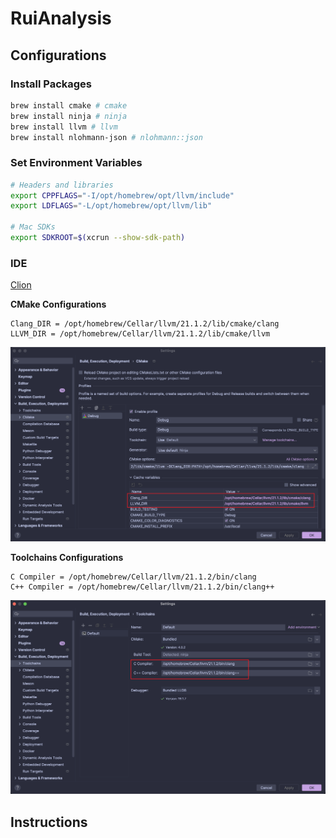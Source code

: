 # RuiAnalysis

## Configurations

### Install Packages

```sh
brew install cmake # cmake
brew install ninja # ninja
brew install llvm # llvm
brew install nlohmann-json # nlohmann::json
```

### Set Environment Variables

```sh
# Headers and libraries
export CPPFLAGS="-I/opt/homebrew/opt/llvm/include"
export LDFLAGS="-L/opt/homebrew/opt/llvm/lib"

# Mac SDKs
export SDKROOT=$(xcrun --show-sdk-path)
```

### IDE

[Clion](https://www.jetbrains.com/clion/)

**CMake Configurations**

```
Clang_DIR = /opt/homebrew/Cellar/llvm/21.1.2/lib/cmake/clang
LLVM_DIR = /opt/homebrew/Cellar/llvm/21.1.2/lib/cmake/llvm
```

![Clion_CMake](./figures/Clion_CMake.png)

**Toolchains Configurations**

```
C Compiler = /opt/homebrew/Cellar/llvm/21.1.2/bin/clang
C++ Compiler = /opt/homebrew/Cellar/llvm/21.1.2/bin/clang++
```

![Clion_Toolchains](./figures/Clion_Toolchains.png)

## Instructions

